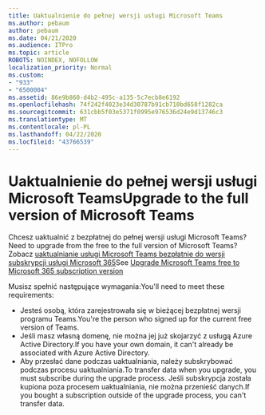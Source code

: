 ```yaml
---
title: Uaktualnienie do pełnej wersji usługi Microsoft Teams
ms.author: pebaum
author: pebaum
ms.date: 04/21/2020
ms.audience: ITPro
ms.topic: article
ROBOTS: NOINDEX, NOFOLLOW
localization_priority: Normal
ms.custom:
- "933"
- "6500004"
ms.assetid: 86e9b860-d4b2-495c-a135-5c7ecb8e6192
ms.openlocfilehash: 74f242f4023e34d30787b91cb710bd658f1282ca
ms.sourcegitcommit: 631cbb5f03e5371f0995e976536d24e9d13746c3
ms.translationtype: MT
ms.contentlocale: pl-PL
ms.lasthandoff: 04/22/2020
ms.locfileid: "43766539"
---
```

# <a name="upgrade-to-the-full-version-of-microsoft-teams"></a><span data-ttu-id="ee7a2-102">Uaktualnienie do pełnej wersji usługi Microsoft Teams</span><span class="sxs-lookup"><span data-stu-id="ee7a2-102">Upgrade to the full version of Microsoft Teams</span></span>

<span data-ttu-id="ee7a2-103">Chcesz uaktualnić z bezpłatnej do pełnej wersji usługi Microsoft Teams?</span><span class="sxs-lookup"><span data-stu-id="ee7a2-103">Need to upgrade from the free to the full version of Microsoft Teams?</span></span> <span data-ttu-id="ee7a2-104">Zobacz [uaktualnianie usługi Microsoft Teams bezpłatnie do wersji subskrypcji usługi Microsoft 365](https://docs.microsoft.com/microsoftteams/upgrade-freemium)</span><span class="sxs-lookup"><span data-stu-id="ee7a2-104">See [Upgrade Microsoft Teams free to Microsoft 365 subscription version](https://docs.microsoft.com/microsoftteams/upgrade-freemium)</span></span>

<span data-ttu-id="ee7a2-105">Musisz spełnić następujące wymagania:</span><span class="sxs-lookup"><span data-stu-id="ee7a2-105">You'll need to meet these requirements:</span></span>

- <span data-ttu-id="ee7a2-106">Jesteś osobą, która zarejestrowała się w bieżącej bezpłatnej wersji programu Teams.</span><span class="sxs-lookup"><span data-stu-id="ee7a2-106">You're the person who signed up for the current free version of Teams.</span></span>
- <span data-ttu-id="ee7a2-107">Jeśli masz własną domenę, nie można jej już skojarzyć z usługą Azure Active Directory.</span><span class="sxs-lookup"><span data-stu-id="ee7a2-107">If you have your own domain, it can't already be associated with Azure Active Directory.</span></span>
- <span data-ttu-id="ee7a2-108">Aby przesłać dane podczas uaktualniania, należy subskrybować podczas procesu uaktualniania.</span><span class="sxs-lookup"><span data-stu-id="ee7a2-108">To transfer data when you upgrade, you must subscribe during the upgrade process.</span></span> <span data-ttu-id="ee7a2-109">Jeśli subskrypcja została kupiona poza procesem uaktualniania, nie można przenieść danych.</span><span class="sxs-lookup"><span data-stu-id="ee7a2-109">If you bought a subscription outside of the upgrade process, you can't transfer data.</span></span>
